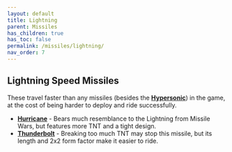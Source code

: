 ```yaml
---
layout: default
title: Lightning
parent: Missiles
has_children: true
has_toc: false
permalink: /missiles/lightning/
nav_order: 7
---
```

**Lightning Speed Missiles**
---

These travel faster than any missiles (besides the **[Hypersonic](https://zeroniaserver.github.io/RocketRidersWiki/missiles/special/hypersonic)**) in the game, at the cost of being harder to deploy and ride successfully.

- **[Hurricane](https://zeroniaserver.github.io/RocketRidersWiki/missiles/lightning/hurricane)** - Bears much resemblance to the Lightning from Missile Wars, but features more TNT and a tight design.
- **[Thunderbolt](https://zeroniaserver.github.io/RocketRidersWiki/missiles/lightning/thunderbolt)** - Breaking too much TNT may stop this missile, but its length and 2x2 form factor make it easier to ride.